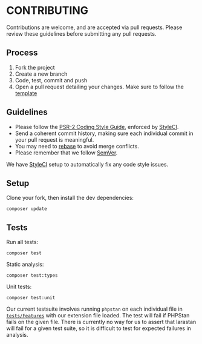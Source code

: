 # CONTRIBUTING

Contributions are welcome, and are accepted via pull requests.
Please review these guidelines before submitting any pull requests.

## Process

1. Fork the project
1. Create a new branch
1. Code, test, commit and push
1. Open a pull request detailing your changes. Make sure to follow the [template](.github/PULL_REQUEST_TEMPLATE.md)

## Guidelines

* Please follow the [PSR-2 Coding Style Guide](http://www.php-fig.org/psr/psr-2/), enforced by [StyleCI](https://styleci.io/).
* Send a coherent commit history, making sure each individual commit in your pull request is meaningful.
* You may need to [rebase](https://git-scm.com/book/en/v2/Git-Branching-Rebasing) to avoid merge conflicts.
* Please remember that we follow [SemVer](http://semver.org/).

We have [StyleCI](https://styleci.io/) setup to automatically fix any code style issues.

## Setup

Clone your fork, then install the dev dependencies:

    composer update

## Tests

Run all tests:

    composer test

Static analysis:

    composer test:types

Unit tests:

    composer test:unit

Our current testsuite involves running `phpstan` on each individual file in [`tests/Features`](tests/Features)
with our extension file loaded. The test will fail if PHPStan fails on the given file.
There is currently no way for us to assert that larastan will fail for a given test suite,
so it is difficult to test for expected failures in analysis.
